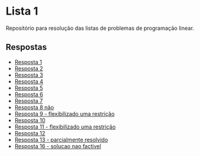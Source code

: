 # Lista 1

Repositório para resolução das listas de problemas de programação linear.

## Respostas

<!-- lista de itens -->
* [Resposta 1](01/README.md)
* [Resposta 2](02/README.md)
* [Resposta 3](03/README.md)
* [Resposta 4](04/README.md)
* [Resposta 5](05/README.md)
* [Resposta 6](06/README.md)
* [Resposta 7](07/README.md)
* [Resposta 8 não](08/README.md)
* [Resposta 9 - flexibilizado uma restrição](09/README.md)
* [Resposta 10](10/README.md)
* [Resposta 11 - flexibilizado uma restrição](11/README.md)
* [Resposta 12](12/README.md)
* [Resposta 13 - parcialmente resolvido](13/README.md)
* [Resposta 16 - solucao nao factivel](16/README.md)
